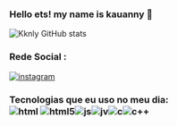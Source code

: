 ### Hello ets! my name is kauanny 👾


![Kknly GitHub stats](https://github-readme-stats.vercel.app/api?username=knly&show_icons=true&theme=rasical)


### Rede Social :
[![instagram](https://img.shields.io/badge/Instagram-E4405F?style=for-the-badge&logo=instagram&logoColor=white)](https://www.instagram.com/dontfollow_knly) 

### Tecnologias que eu uso no meu dia: <br/><img align="center" alt="html" src="https://img.shields.io/badge/HTML-239120?style=for-the-badge&logo=html5&logoColor=white" /> <img align="center" alt="html5" src="https://img.shields.io/badge/HTML5-E34F26?style=for-the-badge&logo=html5&logoColor=white" /><img align="center" alt="js" src="https://img.shields.io/badge/JavaScript-323330?style=for-the-badge&logo=javascript&logoColor=F7DF1E" /><img align="center" alt="jv" src="https://img.shields.io/badge/Java-ED8B00?style=for-the-badge&logo=openjdk&logoColor=white" /><img align="center" alt="c" src="https://img.shields.io/badge/C-00599C?style=for-the-badge&logo=c&logoColor=white" /><img align="center" alt="c++" src="https://img.shields.io/badge/C%2B%2B-00599C?style=for-the-badge&logo=c%2B%2B&logoColor=white" />
